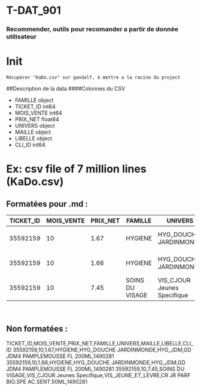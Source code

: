 # T-DAT_901
### Recommender, outils pour recomander a partir de donnée utilisateur

# Init

`Récupérer "KaDo.csv" sur gandalf, à mettre a la racine du project`

##Description de la data
####Colonnes du CSV 
- FAMILLE        object
- TICKET_ID       int64
- MOIS_VENTE      int64
- PRIX_NET      float64
- UNIVERS        object
- MAILLE         object
- LIBELLE        object
- CLI_ID          int64
# Ex: csv file of 7 million lines (KaDo.csv)

## Formatées  pour .md :

|TICKET_ID|MOIS_VENTE|PRIX_NET|FAMILLE|UNIVERS|MAILLE|LIBELLE|CLI_ID|
|---------|----------|--------|-------|-------|------|-------|-------|
|35592159|10|1.67|HYGIENE|HYG_DOUCHE JARDINMONDE|HYG_JDM|GD JDM4 PAMPLEMOUSSE FL 200ML|1490281|
|35592159|10|1.66|HYGIENE|HYG_DOUCHE JARDINMONDE|HYG_JDM|GD JDM4 PAMPLEMOUSSE FL 200ML|1490281|
|35592159|10|7.45|SOINS DU VISAGE|VIS_CJOUR Jeunes Specifique|VIS_JEUNE_ET_LEVRE|CR JR PARF BIO.SPE AC.SENT.50ML|1490281|

<br/>

## Non formatées  :

TICKET_ID,MOIS_VENTE,PRIX_NET,FAMILLE,UNIVERS,MAILLE,LIBELLE,CLI_ID
35592159,10,1.67,HYGIENE,HYG_DOUCHE JARDINMONDE,HYG_JDM,GD JDM4 PAMPLEMOUSSE FL 200ML,1490281
35592159,10,1.66,HYGIENE,HYG_DOUCHE JARDINMONDE,HYG_JDM,GD JDM4 PAMPLEMOUSSE FL 200ML,1490281
35592159,10,7.45,SOINS DU VISAGE,VIS_CJOUR Jeunes Specifique,VIS_JEUNE_ET_LEVRE,CR JR PARF BIO.SPE AC.SENT.50ML,1490281